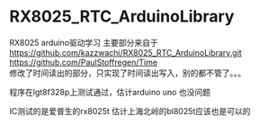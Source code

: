 # RX8025_RTC_ArduinoLibrary
RX8025 arduino驱动学习 主要部分来自于 
https://github.com/kazzwachi/RX8025_RTC_ArduinoLibrary.git 
https://github.com/PaulStoffregen/Time    
修改了时间读出的部分，只实现了时间读出写入，别的都不管了。。。

程序在lgt8f328p上测试通过，估计arduino uno 也没问题

IC测试的是爱普生的rx8025t 估计上海北岭的bl8025t应该也是可以的
